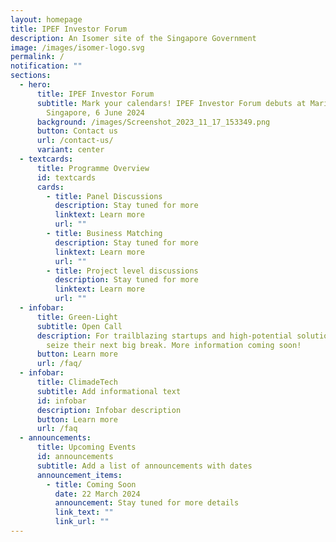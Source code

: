 ```yaml
---
layout: homepage
title: IPEF Investor Forum
description: An Isomer site of the Singapore Government
image: /images/isomer-logo.svg
permalink: /
notification: ""
sections:
  - hero:
      title: IPEF Investor Forum
      subtitle: Mark your calendars! IPEF Investor Forum debuts at Marina Bay Sands,
        Singapore, 6 June 2024
      background: /images/Screenshot_2023_11_17_153349.png
      button: Contact us
      url: /contact-us/
      variant: center
  - textcards:
      title: Programme Overview
      id: textcards
      cards:
        - title: Panel Discussions
          description: Stay tuned for more
          linktext: Learn more
          url: ""
        - title: Business Matching
          description: Stay tuned for more
          linktext: Learn more
          url: ""
        - title: Project level discussions
          description: Stay tuned for more
          linktext: Learn more
          url: ""
  - infobar:
      title: Green-Light
      subtitle: Open Call
      description: For trailblazing startups and high-potential solutions waiting to
        seize their next big break. More information coming soon!
      button: Learn more
      url: /faq/
  - infobar:
      title: ClimadeTech
      subtitle: Add informational text
      id: infobar
      description: Infobar description
      button: Learn more
      url: /faq
  - announcements:
      title: Upcoming Events
      id: announcements
      subtitle: Add a list of announcements with dates
      announcement_items:
        - title: Coming Soon
          date: 22 March 2024
          announcement: Stay tuned for more details
          link_text: ""
          link_url: ""
---
```

